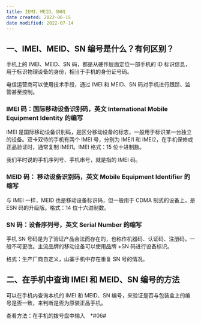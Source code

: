 ```yaml
---
title: IEMI、MEID、SN码
date created: 2022-06-15
date modified: 2022-07-14
---
```


## 一、IMEI、MEID、SN 编号是什么？有何区别？

手机上的 IMEI、MEID、SN 码，都是从硬件层面定位一部手机的 ID 标识信息，用于标识物理设备的身份，相当于手机的身份证号码。

电信运营商可以使用技术手段，通过 IMEI 和 MEID、SN 码对手机进行跟踪、监管甚至控制。

### IMEI 码：国际移动设备识别码，英文 International Mobile Equipment Identity 的编写

IMEI 是国际移动设备识别码，是区分移动设备的标志，一般用于标识某一台独立的设备。双卡双待的手机有两个 IMEI 号，分别为 IMEI1 和 IMEI2，在手机保修或正品验证时，通常复制 IMEI1。IMEI 格式：15 位十进制数。

我们平时说的手机序列号、手机串号，就是指的 IMEI 码。

### MEID 码： 移动设备识别码，英文 Mobile Equipment Identifier 的缩写

与 IMEI 一样，MEID 也是移动设备标识码，但一般用于 CDMA 制式的设备上，是 ESN 码的升级版。格式：14 位十六进制数。

### SN 码：设备序列号，英文 Serial Number 的缩写

手机 SN 号码是为了验证产品合法而存在的，也称作机器码、认证码、注册码，一般不可更改。主流品牌的移动设备可以使用品牌 +SN 码进行设备标识。

格式：生产厂商自定义，山寨手机中存在重复 SN 号的情况。

## 二、在手机中查询 IMEI 和 MEID、SN 编号的方法

可以在手机内查询本机的 IMEI 和 MEID、SN 编号，来验证是否与包装盒上的编号是否一致，来判断是否为原装正品手机。

查看方法：在手机的拨号盘中输入　*#06#
